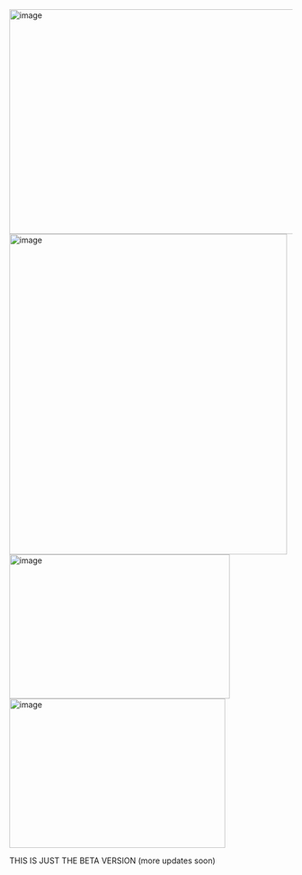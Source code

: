 <img width="704" height="399" alt="image" src="https://github.com/user-attachments/assets/8ff7cda0-0d82-4b60-9457-395cae1692db" />
<img width="494" height="569" alt="image" src="https://github.com/user-attachments/assets/8c709b8b-f253-44f8-bb36-1ab0925035c9" />
<img width="392" height="256" alt="image" src="https://github.com/user-attachments/assets/8eea6e3c-caeb-4cc7-81fa-10b9d63cf74d" />
<img width="384" height="265" alt="image" src="https://github.com/user-attachments/assets/c5b5f754-793d-429e-ac4d-ee8905bf7052" />

THIS IS JUST THE BETA VERSION (more updates soon)
